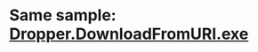 # Same sample: [Dropper.DownloadFromURl.exe](../2-1.AdvancedStaticAnalysis/Dropper.DownloadFromURL.exe.md)
